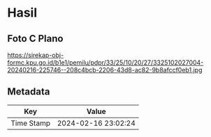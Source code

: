 # Hasil

## Foto C Plano

https://sirekap-obj-formc.kpu.go.id/b1e1/pemilu/pdpr/33/25/10/20/27/3325102027004-20240216-225746--208c4bcb-2206-43d8-ac82-9b8afccf0eb1.jpg


## Metadata

| Key        | Value               |
| ---------- | ------------------- |
| Time Stamp | 2024-02-16 23:02:24 |



